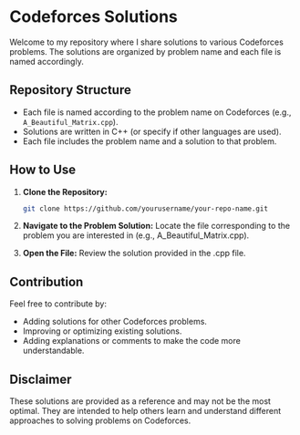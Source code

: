 # Codeforces Solutions

Welcome to my repository where I share solutions to various Codeforces problems. The solutions are organized by problem name and each file is named accordingly.

## Repository Structure

- Each file is named according to the problem name on Codeforces (e.g., `A_Beautiful_Matrix.cpp`).
- Solutions are written in C++ (or specify if other languages are used).
- Each file includes the problem name and a solution to that problem.

## How to Use

1. **Clone the Repository:**
   ```bash
   git clone https://github.com/yourusername/your-repo-name.git
   
2. **Navigate to the Problem Solution:**
Locate the file corresponding to the problem you are interested in (e.g., A_Beautiful_Matrix.cpp).

3. **Open the File:**
Review the solution provided in the .cpp file.

## Contribution
Feel free to contribute by:

- Adding solutions for other Codeforces problems.
- Improving or optimizing existing solutions.
- Adding explanations or comments to make the code more understandable.

## Disclaimer
These solutions are provided as a reference and may not be the most optimal. They are intended to help others learn and understand different approaches to solving problems on Codeforces.

